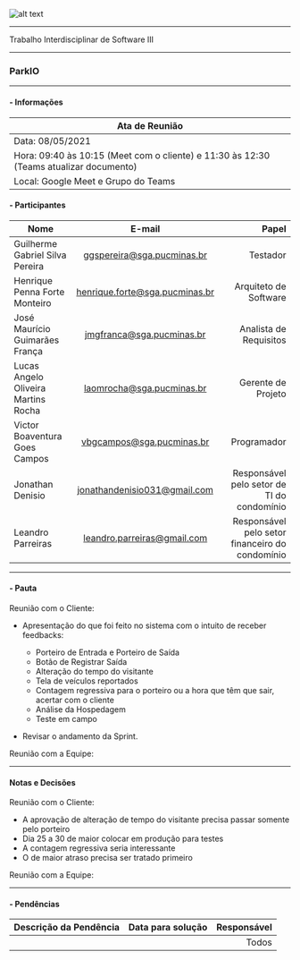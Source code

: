![alt text](https://i.imgur.com/4B1IxdA.png "Logo Puc")

***

Trabalho Interdisciplinar de Software III

------
### ParkIO

___


####  - Informações
| Ata de Reunião          |
| -------------           |
| Data: 08/05/2021        |
| Hora: 09:40 às 10:15 (Meet com o cliente) e 11:30 às 12:30 (Teams atualizar documento)    |
| Local: Google Meet e Grupo do Teams   |

#### - Participantes
| Nome                                 | E-mail                          | Papel            |
| -------------                        | :-------------:                 | -----:           |
| Guilherme Gabriel Silva Pereira      | ggspereira@sga.pucminas.br      | Testador                  |
| Henrique Penna Forte Monteiro        | henrique.forte@sga.pucminas.br  | Arquiteto de Software     |
| José Maurício Guimarães França       | jmgfranca@sga.pucminas.br       | Analista de Requisitos    |
| Lucas Angelo Oliveira Martins Rocha  | laomrocha@sga.pucminas.br       | Gerente de Projeto        |
| Victor Boaventura Goes Campos        | vbgcampos@sga.pucminas.br       | Programador               |
| Jonathan Denisio                     | jonathandenisio031@gmail.com    | Responsável pelo setor de TI do condomínio         |
| Leandro Parreiras                    | leandro.parreiras@gmail.com     | Responsável pelo setor financeiro do condomínio    |

___

#### - Pauta

Reunião com o Cliente:

- Apresentação do que foi feito no sistema com o intuito de receber feedbacks:
    - Porteiro de Entrada e Porteiro de Saída
    - Botão de Registrar Saída
    - Alteração do tempo do visitante 
    - Tela de veículos reportados
    - Contagem regressiva para o porteiro ou a hora que têm que sair, acertar com o cliente  
    - Análise da Hospedagem
    - Teste em campo

- Revisar o andamento da Sprint.

Reunião com a Equipe:



___

#### Notas e Decisões

Reunião com o Cliente:

- A aprovação de alteração de tempo do visitante precisa passar somente pelo porteiro
- Dia 25 a 30 de maior colocar em produção para testes
- A contagem regressiva seria interessante
- O de maior atraso precisa ser tratado primeiro

Reunião com a Equipe:


___

#### - Pendências

| Descrição da Pendência               | Data para solução               | Responsável          |
| -------------                        | :-------------:                 | -----:               |
|                                      |                                 | Todos                |
